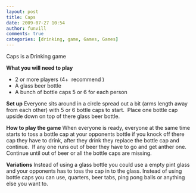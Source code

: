 ```yaml
---
layout: post
title: Caps
date: 2009-07-27 10:54
author: funvill
comments: true
categories: [drinking, game, Games, Games]
---
```

Caps is a Drinking game

<strong>What you will need to play</strong>
<ul>
	<li>2 or more players (4+  recommend )</li>
	<li>A glass beer bottle</li>
	<li>A bunch of bottle caps 5 or 6 for each person</li>
</ul>
<strong>Set up</strong>
Everyone sits around in a circle spread out a bit (arms length away from each other) with 5 or 6 bottle caps to start.  Place one bottle cap upside down on top of there glass beer bottle.

<strong>How to play the game</strong>
When everyone is ready, everyone at the same time starts to toss a bottle cap at your opponents bottle if you knock off there cap they have to drink, after they drink they replace the bottle cap and continue.  If any one runs out of beer they have to go and get anther one. Continue until out of beer or all the bottle caps are missing.

<strong>Variations</strong>
Instead of using a glass bottle you could use a empty pint glass and your opponents has to toss the cap in to the glass.
Instead of using bottle caps you can use, quarters, beer tabs, ping pong balls or anything else you want to.
